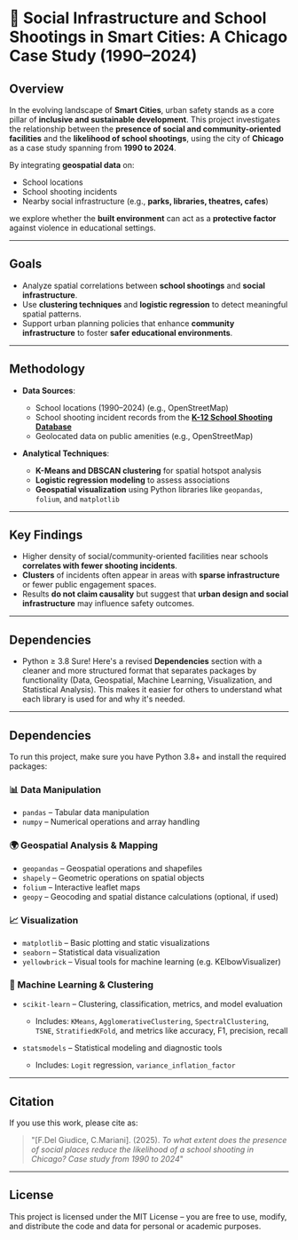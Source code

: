 # 📍 Social Infrastructure and School Shootings in Smart Cities: A Chicago Case Study (1990–2024)

## Overview

In the evolving landscape of **Smart Cities**, urban safety stands as a core pillar of **inclusive and sustainable development**. This project investigates the relationship between the **presence of social and community-oriented facilities** and the **likelihood of school shootings**, using the city of **Chicago** as a case study spanning from **1990 to 2024**.

By integrating **geospatial data** on:

* School locations
* School shooting incidents
* Nearby social infrastructure (e.g., **parks, libraries, theatres, cafes**)

we explore whether the **built environment** can act as a **protective factor** against violence in educational settings.

---

## Goals

* Analyze spatial correlations between **school shootings** and **social infrastructure**.
* Use **clustering techniques** and **logistic regression** to detect meaningful spatial patterns.
* Support urban planning policies that enhance **community infrastructure** to foster **safer educational environments**.

---

## Methodology

* **Data Sources**:

  * School locations (1990–2024) (e.g., OpenStreetMap)
  * School shooting incident records from the **[K-12 School Shooting Database](https://www.chds.us/ssdb/)**
  * Geolocated data on public amenities (e.g., OpenStreetMap)

* **Analytical Techniques**:

  * **K-Means and DBSCAN clustering** for spatial hotspot analysis
  * **Logistic regression modeling** to assess associations
  * **Geospatial visualization** using Python libraries like `geopandas`, `folium`, and `matplotlib`

---

## Key Findings

* Higher density of social/community-oriented facilities near schools **correlates with fewer shooting incidents**.
* **Clusters** of incidents often appear in areas with **sparse infrastructure** or fewer public engagement spaces.
* Results **do not claim causality** but suggest that **urban design and social infrastructure** may influence safety outcomes.

---

## Dependencies

* Python ≥ 3.8
Sure! Here's a revised **Dependencies** section with a cleaner and more structured format that separates packages by functionality (Data, Geospatial, Machine Learning, Visualization, and Statistical Analysis). This makes it easier for others to understand what each library is used for and why it's needed.

---

## Dependencies

To run this project, make sure you have Python 3.8+ and install the required packages:

### 📊 Data Manipulation

* `pandas` – Tabular data manipulation
* `numpy` – Numerical operations and array handling

### 🌍 Geospatial Analysis & Mapping

* `geopandas` – Geospatial operations and shapefiles
* `shapely` – Geometric operations on spatial objects
* `folium` – Interactive leaflet maps
* `geopy` – Geocoding and spatial distance calculations (optional, if used)

### 📈 Visualization

* `matplotlib` – Basic plotting and static visualizations
* `seaborn` – Statistical data visualization
* `yellowbrick` – Visual tools for machine learning (e.g. KElbowVisualizer)

### 🧠 Machine Learning & Clustering

* `scikit-learn` – Clustering, classification, metrics, and model evaluation

  * Includes: `KMeans`, `AgglomerativeClustering`, `SpectralClustering`, `TSNE`, `StratifiedKFold`, and metrics like accuracy, F1, precision, recall

* `statsmodels` – Statistical modeling and diagnostic tools

  * Includes: `Logit` regression, `variance_inflation_factor`

---

## Citation

If you use this work, please cite as:

> "\[F.Del Giudice, C.Mariani]. (2025). *To what extent does the presence of social places reduce the likelihood of a school shooting in Chicago? Case study from 1990 to 2024*"

---

## License

This project is licensed under the MIT License – you are free to use, modify, and distribute the code and data for personal or academic purposes.





  


